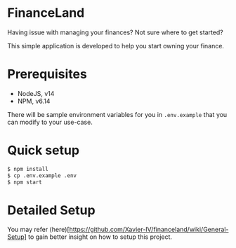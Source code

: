 # FinanceLand

Having issue with managing your finances? Not sure where to get started?

This simple application is developed to help you start owning your finance.

# Prerequisites

- NodeJS, v14
- NPM, v6.14

There will be sample environment variables for you in `.env.example` that you can modify
to your use-case.

# Quick setup

```bash
$ npm install
$ cp .env.example .env
$ npm start
```

# Detailed Setup

You may refer (here)[https://github.com/Xavier-IV/financeland/wiki/General-Setup] to gain better insight on
how to setup this project.
